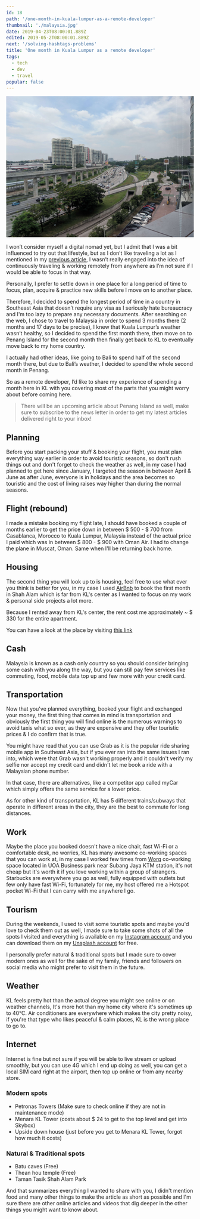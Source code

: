 ```yaml
---
id: 18
path: '/one-month-in-kuala-lumpur-as-a-remote-developer'
thumbnail: './malaysia.jpg'
date: 2019-04-23T08:00:01.889Z
edited: 2019-05-2T08:00:01.889Z
next: '/solving-hashtags-problems'
title: 'One month in Kuala Lumpur as a remote developer'
tags:
  - tech
  - dev
  - travel
popular: false
---
```


![Malaysia, Kuala Lumpur](malaysia.jpg)

I won’t consider myself a digital nomad yet, but I admit that I was a bit influenced to try out that lifestyle, but as I don’t like traveling a lot as I mentioned in my [previous article](/istanbul-trip), I wasn’t really engaged into the idea of continuously traveling & working remotely from anywhere as I’m not sure if I would be able to focus in that way.

Personally, I prefer to settle down in one place for a long period of time to focus, plan, acquire & practice new skills before I move on to another place.

Therefore, I decided to spend the longest period of time in a country in Southeast Asia that doesn’t require any visa as I seriously hate bureaucracy and I'm too lazy to prepare any necessary documents. After searching on the web, I chose to travel to Malaysia in order to spend 3 months there (2 months and 17 days to be precise), I knew that Kuala Lumpur’s weather wasn’t healthy, so I decided to spend the first month there, then move on to Penang Island for the second month then finally get back to KL to eventually move back to my home country.

I actually had other ideas, like going to Bali to spend half of the second month there, but due to Bali’s weather, I decided to spend the whole second month in Penang.

So as a remote developer, I’d like to share my experience of spending a month here in KL with you covering most of the parts that you might worry about before coming here.

> There will be an upcoming article about Penang Island as well, make sure to subscribe to the news letter in order to get my latest articles delivered right to your inbox!

## Planning

Before you start packing your stuff & booking your flight, you must plan everything way earlier in order to avoid touristic seasons, so don't rush things out and don't forget to check the weather as well, in my case I had planned to get here since January, I targeted the season in between April & June as after June, everyone is in holidays and the area becomes so touristic and the cost of living raises way higher than during the normal seasons.

## Flight (rebound)

I made a mistake booking my flight late, I should have booked a couple of months earlier to get the price down in between $ 500 - $ 700 from Casablanca, Morocco to Kuala Lumpur, Malaysia instead of the actual price I paid which was in between $ 800 - $ 900 with Oman Air. I had to change the plane in Muscat, Oman. Same when I'll be returning back home.

## Housing

The second thing you will look up to is housing, feel free to use what ever you think is better for you, in my case I used [AirBnb](https://www.airbnb.com/c/ismailg745?currency=USD) to book the first month in Shah Alam which is far from KL's center as I wanted to focus on my work & personal side projects a lot more.

Because I rented away from KL's center, the rent cost me approximately ~ $ 330 for the entire apartment.

You can have a look at the place by visiting [this link](https://www.airbnb.com/rooms/16269315?guests=1&adults=1)

## Cash

Malaysia is known as a cash only country so you should consider bringing some cash with you along the way, but you can still pay few services like commuting, food, mobile data top up and few more with your credit card.

## Transportation

Now that you've planned everything, booked your flight and exchanged your money, the first thing that comes in mind is transportation and obviously the first thing you will find online is the numerous warnings to avoid taxis what so ever, as they are expensive and they offer touristic prices & I do confirm that is true.

You might have read that you can use Grab as it is the popular ride sharing mobile app in Southeast Asia, but if you ever ran into the same issues I ran into, which were that Grab wasn't working properly and it couldn't verify my selfie nor accept my credit card and didn't let me book a ride with a Malaysian phone number.

In that case, there are alternatives, like a competitor app called myCar which simply offers the same service for a lower price.

As for other kind of transportation, KL has 5 different trains/subways that operate in different areas in the city, they are the best to commute for long distances.

## Work

Maybe the place you booked doesn't have a nice chair, fast Wi-Fi or a comfortable desk, no worries, KL has many awesome co-working spaces that you can work at, in my case I worked few times from [Worq](https://worq.space/coworking-space/subang/) co-working space located in UOA Business park near Subang Jaya KTM station, it's not cheap but it's worth it if you love working within a group of strangers. Starbucks are everywhere you go as well, fully equipped with outlets but few only have fast Wi-Fi, fortunately for me, my host offered me a Hotspot pocket Wi-Fi that I can carry with me anywhere I go.

## Tourism

During the weekends, I used to visit some touristic spots and maybe you'd love to check them out as well, I made sure to take some shots of all the spots I visited and everything is available on my [Instagram account](https://www.instagram.com/smakosh19/) and you can download them on my [Unsplash account](https://unsplash.com/@smakosh) for free.

I personally prefer natural & traditional spots but I made sure to cover modern ones as well for the sake of my family, friends and followers on social media who might prefer to visit them in the future.

## Weather

KL feels pretty hot than the actual degree you might see online or on weather channels, It's more hot than my home city where it's sometimes up to 40°C. Air conditioners are everywhere which makes the city pretty noisy, if you're that type who likes peaceful & calm places, KL is the wrong place to go to.

## Internet

Internet is fine but not sure if you will be able to live stream or upload smoothly, but you can use 4G which I end up doing as well, you can get a local SIM card right at the airport, then top up online or from any nearby store.

### Modern spots

- Petronas Towers (Make sure to check online if they are not in maintenance mode)
- Menara KL Tower (costs about $ 24 to get to the top level and get into Skybox)
- Upside down house (just before you get to Menara KL Tower, forgot how much it costs)

### Natural & Traditional spots

- Batu caves (Free)
- Thean hou temple (Free)
- Taman Tasik Shah Alam Park

And that summarizes everything I wanted to share with you, I didn't mention food and many other things to make the article as short as possible and I'm sure there are other online articles and videos that dig deeper in the other things you might want to know about.
